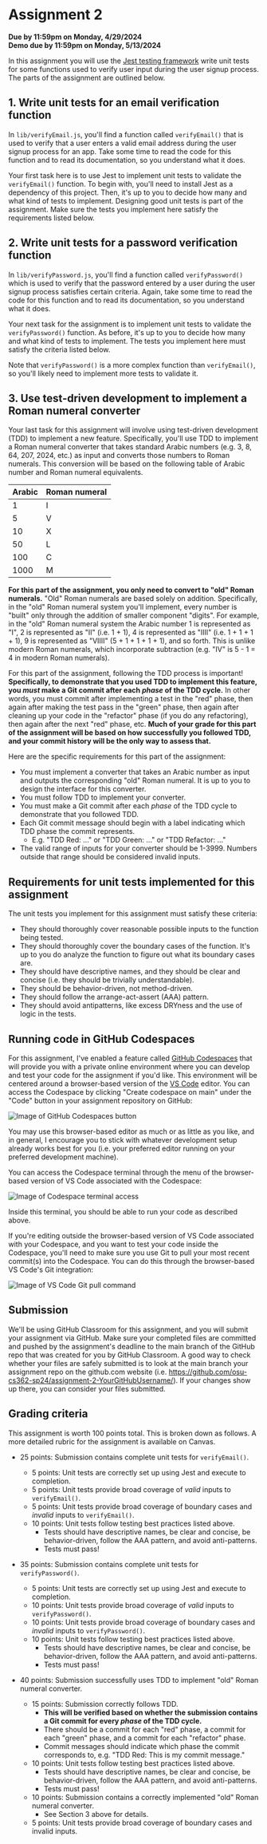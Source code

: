 # Assignment 2
**Due by 11:59pm on Monday, 4/29/2024** <br/>
**Demo due by 11:59pm on Monday, 5/13/2024**

In this assignment you will use the [Jest testing framework](https://jestjs.io/) write unit tests for some functions used to verify user input during the user signup process.  The parts of the assignment are outlined below.

## 1. Write unit tests for an email verification function

In `lib/verifyEmail.js`, you'll find a function called `verifyEmail()` that is used to verify that a user enters a valid email address during the user signup process for an app.  Take some time to read the code for this function and to read its documentation, so you understand what it does.

Your first task here is to use Jest to implement unit tests to validate the `verifyEmail()` function.  To begin with, you'll need to install Jest as a dependency of this project.  Then, it's up to you to decide how many and what kind of tests to implement.  Designing good unit tests is part of the assignment.  Make sure the tests you implement here satisfy the requirements listed below.

## 2. Write unit tests for a password verification function

In `lib/verifyPassword.js`, you'll find a function called `verifyPassword()` which is used to verify that the password entered by a user during the user signup process satisfies certain criteria.  Again, take some time to read the code for this function and to read its documentation, so you understand what it does.

Your next task for the assignment is to implement unit tests to validate the `verifyPassword()` function.  As before, it's up to you to decide how many and what kind of tests to implement.  The tests you implement here must satisfy the criteria listed below.

Note that `verifyPassword()` is a more complex function than `verifyEmail()`, so you'll likely need to implement more tests to validate it.

## 3. Use test-driven development to implement a Roman numeral converter

Your last task for this assignment will involve using test-driven development (TDD) to implement a new feature.  Specifically, you'll use TDD to implement a Roman numeral converter that takes standard Arabic numbers (e.g. 3, 8, 64, 207, 2024, etc.) as input and converts those numbers to Roman numerals.  This conversion will be based on the following table of Arabic number and Roman numeral equivalents.

| Arabic | Roman numeral |
| ------ | ------------- |
| 1      | I             |
| 5      | V             |
| 10     | X             |
| 50     | L             |
| 100    | C             |
| 1000   | M             |

**For this part of the assignment, you only need to convert to "old" Roman numerals.**  "Old" Roman numerals are based solely on addition.  Specifically, in the "old" Roman numeral system you'll implement, every number is "built" only through the addition of smaller component "digits".  For example, in the "old" Roman numeral system the Arabic number 1 is represented as "I", 2 is represented as "II" (i.e. 1 + 1), 4 is represented as "IIII" (i.e. 1 + 1 + 1 + 1), 9 is represented as "VIIII" (5 + 1 + 1 + 1 + 1), and so forth.  This is unlike modern Roman numerals, which incorporate subtraction (e.g. "IV" is 5 - 1 = 4 in modern Roman numerals).

For this part of the assignment, following the TDD process is important!  **Specifically, to demonstrate that you used TDD to implement this feature, you *must* make a Git commit after each *phase* of the TDD cycle.**  In other words, you must commit after implementing a test in the "red" phase, then again after making the test pass in the "green" phase, then again after cleaning up your code in the "refactor" phase (if you do any refactoring), then again after the next "red" phase, etc.  **Much of your grade for this part of the assignment will be based on how successfully you followed TDD, and your commit history will be the only way to assess that.**

Here are the specific requirements for this part of the assignment:
  * You must implement a converter that takes an Arabic number as input and outputs the corresponding "old" Roman numeral.  It is up to you to design the interface for this converter.
  * You must follow TDD to implement your converter.
  * You must make a Git commit after each *phase* of the TDD cycle to demonstrate that you followed TDD.
  * Each Git commit message should begin with a label indicating which TDD phase the commit represents.
    * E.g. "TDD Red: ..." or "TDD Green: ..." or "TDD Refactor: ..."
  * The valid range of inputs for your converter should be 1-3999.  Numbers outside that range should be considered invalid inputs.

## Requirements for unit tests implemented for this assignment

The unit tests you implement for this assignment must satisfy these criteria:
  * They should thoroughly cover reasonable possible inputs to the function being tested.
  * They should thoroughly cover the boundary cases of the function.  It's up to you do analyze the function to figure out what its boundary cases are.
  * They should have descriptive names, and they should be clear and concise (i.e. they should be trivially understandable).
  * They should be behavior-driven, not method-driven.
  * They should follow the arrange-act-assert (AAA) pattern.
  * They should avoid antipatterns, like excess DRYness and the use of logic in the tests.

## Running code in GitHub Codespaces

For this assignment, I've enabled a feature called [GitHub Codespaces](https://docs.github.com/en/codespaces/) that will provide you with a private online environment where you can develop and test your code for the assignment if you'd like.  This environment will be centered around a browser-based version of the [VS Code](https://code.visualstudio.com/) editor.  You can access the Codespace by clicking "Create codespace on main" under the "Code" button in your assignment repository on GitHub:

![Image of GitHub Codespaces button](https://www.dropbox.com/s/wvijvh130fjuud5/Screen%20Shot%202022-05-24%20at%2011.17.58%20AM.png?raw=true)

You may use this browser-based editor as much or as little as you like, and in general, I encourage you to stick with whatever development setup already works best for you (i.e. your preferred editor running on your preferred development machine).

You can access the Codespace terminal through the menu of the browser-based version of VS Code associated with the Codespace:

![Image of Codespace terminal access](https://www.dropbox.com/s/nqebudssjvcwyw5/Screen%20Shot%202022-05-24%20at%2011.45.34%20AM.png?raw=true)

Inside this terminal, you should be able to run your code as described above.

If you're editing outside the browser-based version of VS Code associated with your Codespace, and you want to test your code inside the Codespace, you'll need to make sure you use Git to pull your most recent commit(s) into the Codespace.  You can do this through the browser-based VS Code's Git integration:

![Image of VS Code Git pull command](https://www.dropbox.com/s/d4rlv954af0q6r4/Screen%20Shot%202022-05-24%20at%2011.37.23%20AM.png?raw=true)

## Submission

We'll be using GitHub Classroom for this assignment, and you will submit your assignment via GitHub.  Make sure your completed files are committed and pushed by the assignment's deadline to the main branch of the GitHub repo that was created for you by GitHub Classroom.  A good way to check whether your files are safely submitted is to look at the main branch your assignment repo on the github.com website (i.e. https://github.com/osu-cs362-sp24/assignment-2-YourGitHubUsername/).  If your changes show up there, you can consider your files submitted.

## Grading criteria

This assignment is worth 100 points total.  This is broken down as follows.  A more detailed rubric for the assignment is available on Canvas.

* 25 points: Submission contains complete unit tests for `verifyEmail()`.
  * 5 points: Unit tests are correctly set up using Jest and execute to completion.
  * 5 points: Unit tests provide broad coverage of *valid* inputs to `verifyEmail()`.
  * 5 points: Unit tests provide broad coverage of boundary cases and *invalid* inputs to `verifyEmail()`.
  * 10 points: Unit tests follow testing best practices listed above.
    * Tests should have descriptive names, be clear and concise, be behavior-driven, follow the AAA pattern, and avoid anti-patterns.
    * Tests must pass!

* 35 points: Submission contains complete unit tests for `verifyPassword()`.
  * 5 points: Unit tests are correctly set up using Jest and execute to completion.
  * 10 points: Unit tests provide broad coverage of *valid* inputs to `verifyPassword()`.
  * 10 points: Unit tests provide broad coverage of boundary cases and *invalid* inputs to `verifyPassword()`.
  * 10 points: Unit tests follow testing best practices listed above.
    * Tests should have descriptive names, be clear and concise, be behavior-driven, follow the AAA pattern, and avoid anti-patterns.
    * Tests must pass!

* 40 points: Submission successfully uses TDD to implement "old" Roman numeral converter.
  * 15 points: Submission correctly follows TDD.
    * **This will be verified based on whether the submission contains a Git commit for every *phase* of the TDD cycle.**
    * There should be a commit for each "red" phase, a commit for each "green" phase, and a commit for each "refactor" phase.
    * Commit messages should indicate which phase the commit corresponds to, e.g. "TDD Red: This is my commit message."
  * 10 points: Unit tests follow testing best practices listed above.
    * Tests should have descriptive names, be clear and concise, be behavior-driven, follow the AAA pattern, and avoid anti-patterns.
    * Tests must pass!
  * 10 points: Submission contains a correctly implemented "old" Roman numeral converter.
    * See Section 3 above for details.
  * 5 points: Unit tests provide broad coverage of boundary cases and invalid inputs.
